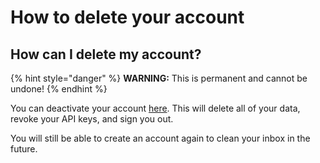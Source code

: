 # How to delete your account

## How can I delete my account?

{% hint style="danger" %}
**WARNING:** This is permanent and cannot be undone!
{% endhint %}

You can deactivate your account [here](https://leavemealone.app/app/danger/deactivate). This will delete all of your data, revoke your API keys, and sign you out.

You will still be able to create an account again to clean your inbox in the future.


